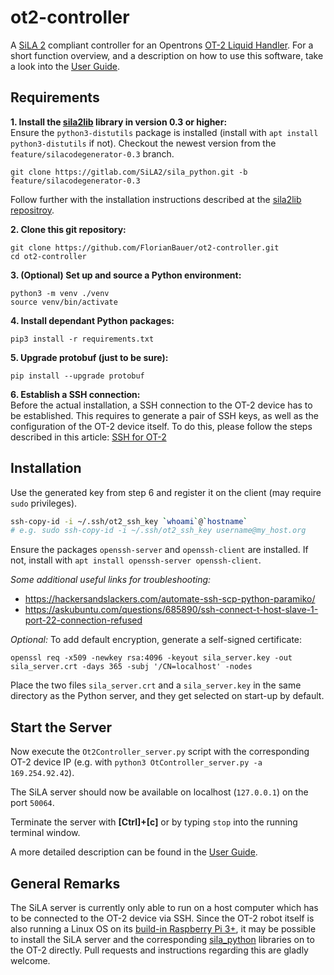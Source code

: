 # ot2-controller

A [SiLA 2](https://sila-standard.com/) compliant controller for an Opentrons [OT-2 Liquid Handler](https://opentrons.com/ot-2/).
For a short function overview, and a description on how to use this software, take a look into the [User Guide](doc/UserGuide.md).

## Requirements

**1. Install the [sila2lib](https://gitlab.com/SiLA2/sila_python/-/tree/feature/silacodegenerator-0.3) library in version 0.3 or higher:**  
Ensure the `python3-distutils` package is installed (install with `apt install python3-distutils` if not).
Checkout the newest version from the `feature/silacodegenerator-0.3` branch.
```
git clone https://gitlab.com/SiLA2/sila_python.git -b feature/silacodegenerator-0.3
```
Follow further with the installation instructions described at the [sila2lib repositroy](https://gitlab.com/SiLA2/sila_python/-/tree/feature/silacodegenerator-0.3#installation).

**2. Clone this git repository:**
```
git clone https://github.com/FlorianBauer/ot2-controller.git
cd ot2-controller
```

**3. (Optional) Set up and source a Python environment:**
```
python3 -m venv ./venv
source venv/bin/activate
```

**4. Install dependant Python packages:**
```
pip3 install -r requirements.txt
```

**5. Upgrade protobuf (just to be sure):**
```
pip install --upgrade protobuf
```

**6. Establish a SSH connection:**  
Before the actual installation, a SSH connection to the OT-2 device has to be established.
This requires to generate a pair of SSH keys, as well as the configuration of the OT-2 device 
itself. To do this, please follow the steps described in this article:
[SSH for OT-2](https://support.opentrons.com/en/articles/3203681-setting-up-ssh-access-to-your-ot-2)


## Installation

Use the generated key from step 6 and register it on the client (may require `sudo` privileges).
```bash
ssh-copy-id -i ~/.ssh/ot2_ssh_key `whoami`@`hostname`
# e.g. sudo ssh-copy-id -i ~/.ssh/ot2_ssh_key username@my_host.org
```
Ensure the packages `openssh-server` and `openssh-client` are installed. If not, install with 
`apt install openssh-server openssh-client`.

_Some additional useful links for troubleshooting:_
* https://hackersandslackers.com/automate-ssh-scp-python-paramiko/
* https://askubuntu.com/questions/685890/ssh-connect-t-host-slave-1-port-22-connection-refused

_Optional:_ To add default encryption, generate a self-signed certificate:
```
openssl req -x509 -newkey rsa:4096 -keyout sila_server.key -out sila_server.crt -days 365 -subj '/CN=localhost' -nodes
```

Place the two files `sila_server.crt` and a `sila_server.key` in the same directory as the Python 
server, and they get selected on start-up by default.


## Start the Server

Now execute the `Ot2Controller_server.py` script with the corresponding OT-2 device IP (e.g. with 
`python3 OtController_server.py -a 169.254.92.42`).

The SiLA server should now be available on localhost (`127.0.0.1`) on the port `50064`.

Terminate the server with **[Ctrl]+[c]** or by typing `stop` into the running terminal window.

A more detailed description can be found in the [User Guide](doc/UserGuide.md).


## General Remarks

The SiLA server is currently only able to run on a host computer which has to be connected to 
the OT-2 device via SSH. Since the OT-2 robot itself is also running a Linux OS on its 
[build-in Raspberry Pi 3+](https://support.opentrons.com/en/articles/2715311-integrating-the-ot-2-with-other-lab-equipment), 
it may be possible to install the SiLA server and the corresponding 
[sila_python](https://gitlab.com/SiLA2/sila_python#installation) libraries on to the OT-2 directly. 
Pull requests and instructions regarding this are gladly welcome.
